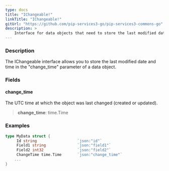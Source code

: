 ```yaml
---
type: docs
title: "IChangeable!"
linkTitle: "IChangeable!"
gitUrl: "https://github.com/pip-services3-go/pip-services3-commons-go"
description: > 
    Interface for data objects that need to store the last modified date and time.
---
```


### Description

The IChangeable interface allows you to store the last modified date and time in the "change_time" parameter of a data object.

### Fields

<span class="hide-title-link">

#### change_time
The UTC time at which the object was last changed (created or updated).
> **change_time**: time.Time

### Examples
```go
type MyData struct {
     Id string                  `json:"id"`
     Field1 string              `json:"field1"`
     Field2 int32               `json:"field2"`
     ChangeTime time.Time       `json:"change_time"`
    ...
}
```
</span>

